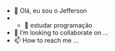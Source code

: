 - 👋 Olá, eu sou o Jefferson
- - 👀 estudar programação
- 💞️ I’m looking to collaborate on ...
- 📫 How to reach me ...

<!---
lan7es/lan7es is a ✨ special ✨ repository because its `README.md` (this file) appears on your GitHub profile.
You can click the Preview link to take a look at your changes.
--->
